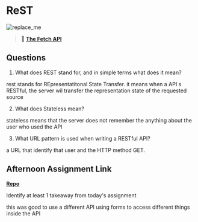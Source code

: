 # ReST

![replace_me](https://codeworks.blob.core.windows.net/public/assets/img/illustrations/placeholder.svg)

> **📖 [The Fetch API](https://codeworksacademy.com/fs-student-guide/resources/wk4/04-Fetch)**

## Questions

1. What does REST stand for, and in simple terms what does it mean?

rest stands for REpresentatitonal State Transfer. it means when a API s RESTful, the server wil transfer the representation state of the requested source 

2. What does Stateless mean?

stateless means that the server does not remember the anything about the user who used the API

3. What URL pattern is used when writing a RESTful API?

 a URL that identify that user and the HTTP method GET.

## Afternoon Assignment Link

**[Repo](https://github.com/Seth-McCormick/gifted.git)**

Identify at least 1 takeaway from today's assignment

this was good to use a different API using forms to access different things inside the API